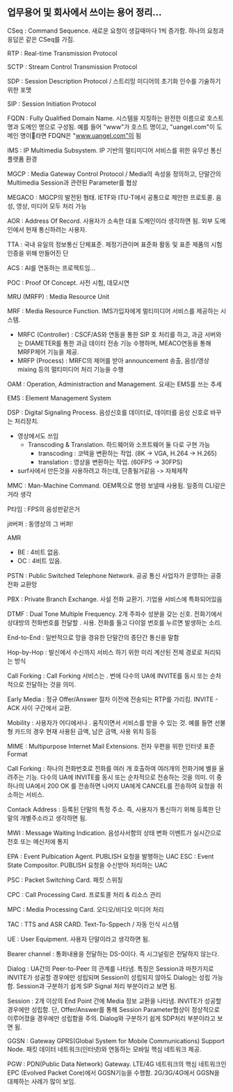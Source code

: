 ## 업무용어 및 회사에서 쓰이는 용어 정리...

CSeq : Command Sequence. 새로운 요청이 생길때마다 1씩 증가함. 하나의 요청과 응답은 같은 CSeq를 가짐.

RTP : Real-time Transmission Protocol

SCTP : Stream Control Transmission Protocol

SDP : Session Description Protocol / 스트리밍 미디어의 초기화 인수를 기술하기 위한 포맷

SIP : Session Initiation Protocol

FQDN : Fully Qualified Domain Name. 시스템을 지칭하는 완전한 이름으로 호스트 명과 도메인 명으로 구성됨. 예를 들어 "www"가 호스트 명이고, "uangel.com"이 도메인 명이라면 FDQN은 "www.uangel.com"이 됨

IMS : IP Multimedia Subsystem. IP 기반의 멀티미디어 서비스를 위한 유무선 통신 플랫폼 환경

MGCP : Media Gateway Control Protocol / Media의 속성을 정의하고, 단말간의 Multimedia Session과 관련된 Parameter를 협상

MEGACO : MGCP의 발전된 형태. IETF와 ITU-T에서 공통으로 제안한 프로토콜. 음성, 영상, 미디어 모두 처리 가능

AOR : Address Of Record. 사용자가 소속한 대표 도메인이라 생각하면 됨. 외부 도메인에서 현재 통신하려는 사용자.

TTA : 국내 유일의 정보통신 단체표준. 제정기관이며 표준화 활동 및 표준 제품의 시험인증을 위해 만들어진 단

ACS : AI를 연동하는 프로젝트임...

POC : Proof Of Concept. 사전 시험, 데모시연

MRU (MRFP) : Media Resource Unit

MRF : Media Resource Function. IMS가입자에게 멀티미디어 서비스를 제공하는 시스템.
- MRFC (Controller) : CSCF/AS와 연동을 통한 SIP 호 처리를 하고, 과금 서버와는 DIAMETER를 통한 과금 데이터 전송 기능 수행하며, MEACO연동을 통해 MRFP제어 기능을 제공.
- MRFP (Process) : MRFC의 제어를 받아 announcement 송출, 음성/영상 mixing 등의 멀티미디어 처리 기능을 수행

OAM : Operation, Administraction and Management. 요새는 EMS를 쓰는 추세

EMS : Element Management System 

DSP : Digital Signaling Process. 음성신호를 데이터로, 데이터를 음성 신호로 바꾸는 처리장치.
- 영상에서도 쓰임
  - Transcoding & Translation. 하드웨어와 소프트웨어 둘 다로 구현 가능
    - transcoding : 코텍을 변환하는 작업. (8K -> VGA, H.264 -> H.265)
    - translation : 영상을 변환하는 작업. (60FPS -> 30FPS)
- surf사에서 만든것을 사용하려고 하는데, 단종될거같음 -> 자체제작

MMC : Man-Machine Command. OEM쪽으로 명령 보낼때 사용됨. 일종의 CLI같은거라 생각

P타임 : FPS의 음성판같은거

jit버퍼 : 동영상의 그 버퍼!

AMR
- BE : 4비트 없음. 
- OC : 4비트 있음.

PSTN : Public Switched Telephone Network. 공공 통신 사업자가 운영하는 공중 전화 교환망

PBX : Private Branch Exchange. 사설 전화 교환기. 기업용 서비스에 특화되어있음 

DTMF : Dual Tone Multiple Frequency. 2개 주파수 성분을 갖는 신호. 전화기에서 상대방의 전화번호를 전달할 . 사용. 전화를 들고 다이얼 번호를 누르면 발생하는 소리.

End-to-End : 일반적으로 망을 경유한 단말간의 종단간 통신을 말함

Hop-by-Hop : 발신에서 수신까지 서비스 하기 위한 미리 계산된 전체 경로로 처리되는 방식

Call Forking : Call Forking 서비스는 . 번에 다수의 UA에 INVITE를 동시 또는 순차적으로 전달하는 것을 의미.

Early Media : 정규 Offer/Answer 절차 이전에 전송되는 RTP를 가리킴. INVITE - ACK 사이 구간에서 교환.

Mobility : 사용자가 어디에서나 . 움직이면서 서비스를 받을 수 있는 것. 예를 들면 선불형 카드의 경우 현재 사용된 금액, 남은 금액, 사용 위치 등등

MIME : Multipurpose Internet Mail Extensions. 전자 우편을 위한 인터넷 표준 Format

Call Forking : 하나의 전화번호로 전화를 여러 개 호출하여 여러개의 전화기에 벨을 울려주는 기능. 다수의 UA에 INVITE를 동시 또는 순차적으로 전송하는 것을 의미. 이 중 하나의 UA에서 200 OK 를 전송하면 나머지  UA에게 CANCEL를 전송하여 요청을 취소하는 서비스.

Contack Address : 등록된 단말의 특정 주소. 즉, 사용자가 통신하기 위해 등록한 단말의 개별주소라고 생각하면 됨.

MWI : Message Waiting Indication. 음성사서함의 상태 변화 이벤트가 실시간으로 전호 또는 메신저에 통지

EPA : Event Pulbication Agent. PUBLISH 요청을 발행하는 UAC
ESC : Event State Compositor. PUBLISH 요청을 수신받아 처리하는 UAC

PSC : Packet Switching Card. 패킷 스위칭

CPC : Call Processing Card. 프로토콜 처리 & 리소스 관리

MPC : Media Processing Card. 오디오/비디오 미디어 처리

TAC : TTS and ASR CARD. Text-To-Sppech / 자동 인식 시스템

UE : User Equipment. 사용자 단말이라고 생각하면 됨.

Bearer channel : 통화내용을 전달하는 DS-0이다. 즉 시그널링은 전달하지 않는다.

Dialog : UA간의 Peer-to-Peer 의 관계를 나타냄. 특징은 Session과 마찬가지로 INVITE가 성공할 경우에만 성립되며 Session이 성립되지 않아도 Dialog는 성립 가능함. Session과 구분하기 쉽게 SIP Signal 처리 부분이라고 보면 됨.

Session : 2개 이상의 End Point 간에 Media 정보 교환을 나타냄. INVITE가 성공할 경우에만 성립함. 단, Offer/Answer를 통해 Session Parameter협상이 정상적으로 이루어졌을 경우에만 성립함을 주의. Dialog와 구분하기 쉽게 SDP처리 부분이라고 보면 됨.

GGSN : Gateway GPRS(Global System for Mobile Communications) Support Node. 패킷 데이터 네트워크(인터넷)와 연동하는 모바일 핵심 네트워크 제공.

PGW : PDN(Public Data Network) Gateway. LTE/4G 네트워크의 핵심 네트워크인 EPC (Evolved Packet Core)에서 GGSN기능을 수행함. 2G/3G/4G에서 GGSN을 대체하는 사례가 많이 보임.
